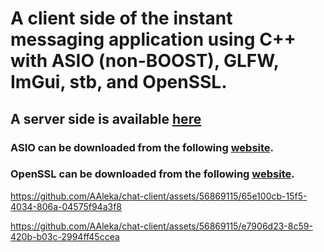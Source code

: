 # A client side of the instant messaging application using C++ with ASIO (non-BOOST), GLFW, ImGui, stb, and OpenSSL.
## A server side is available [here](https://github.com/AAleka/chat-server)
### ASIO can be downloaded from the following [website](https://think-async.com/Asio/).
### OpenSSL can be downloaded from the following [website](https://www.openssl.org/source/).


https://github.com/AAleka/chat-client/assets/56869115/65e100cb-15f5-4034-806a-04575f94a3f8



https://github.com/AAleka/chat-client/assets/56869115/e7906d23-8c59-420b-b03c-2994ff45ccea

